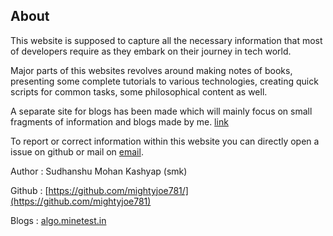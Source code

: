 ## About

This website is supposed to capture all the necessary information that most of developers require as they embark on their journey in tech world.

Major parts of this websites revolves around making notes of books, presenting some  complete tutorials to various technologies, creating quick scripts for common tasks, some philosophical content as well.

A separate site for blogs has been made which will mainly focus on small fragments  of information and blogs made by me. [link](https://algo.minetes.in/)

To report or correct information within this website you can directly open a issue on github or mail on [email](sudhanshumohan781@gmail.com).



Author : Sudhanshu Mohan Kashyap (smk)

Github : [https://github.com/mightyjoe781/](https://github.com/mightyjoe781)

Blogs : [algo.minetest.in](https://algo.minetest.in/)
